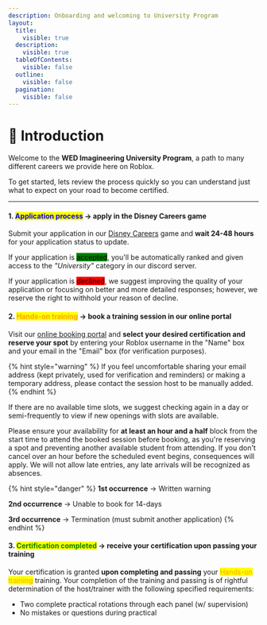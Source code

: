 ```yaml
---
description: Onboarding and welcoming to University Program
layout:
  title:
    visible: true
  description:
    visible: true
  tableOfContents:
    visible: false
  outline:
    visible: false
  pagination:
    visible: false
---
```


# 👋 Introduction

Welcome to the **WED Imagineering University Program**, a path to many different careers we provide here on Roblox.

To get started, lets review the process quickly so you can understand just what to expect on your road to become certified.

***

#### 1. <mark style="color:blue;">Application process</mark> -> apply in the Disney Careers game

Submit your application in our [Disney Careers](https://www.roblox.com/games/7138323581/) game and **wait 24-48 hours** for your application status to update.

If your application is <mark style="background-color:green;">accepted</mark>, you'll be automatically ranked and given access to the _"University"_ category in our discord server.

If your application is <mark style="background-color:red;">declined</mark>, we suggest improving the quality of your application or focusing on better and more detailed responses; however, we reserve the right to withhold your reason of decline.

#### 2. <mark style="color:orange;">Hands-on training</mark> -> book a training session in our online portal

Visit our [online booking portal](https://outlook.office365.com/owa/calendar/university@wedimagineering.com/bookings/) and **select your desired certification and reserve your spot** by entering your Roblox username in the "Name" box and your email in the "Email" box (for verification purposes).&#x20;

{% hint style="warning" %}
If you feel uncomfortable sharing your email address (kept privately, used for verification and reminders) or making a temporary address, please contact the session host to be manually added.
{% endhint %}

If there are no available time slots, we suggest checking again in a day or semi-frequently to view if new openings with slots are available.

Please ensure your availability for **at least an hour and a half** block from the start time to attend the booked session before booking, as you're reserving a spot and preventing another available student from attending. If you don't cancel over an hour before the scheduled event begins, consequences will apply. We will not allow late entries, any late arrivals will be recognized as absences.

{% hint style="danger" %}
**1st occurrence** -> Written warning

**2nd occurrence** -> Unable to book for 14-days

**3rd occurrence** -> Termination (must submit another application)
{% endhint %}

#### 3. <mark style="color:green;">Certification completed</mark> -> receive your certification upon passing your training

Your certification is granted **upon completing and passing** your <mark style="color:orange;">Hands-on training</mark> training. Your completion of the training and passing is of rightful determination of the host/trainer with the following specified requirements:

* Two complete practical rotations through each panel (w/ supervision)
* No mistakes or questions during practical
